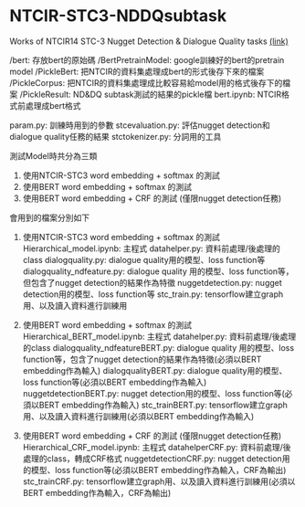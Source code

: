 # NTCIR-STC3-NDDQsubtask 
Works of NTCIR14 STC-3 Nugget Detection &amp; Dialogue Quality tasks [(link)](https://sakai-lab.github.io/stc3-dataset/)

/bert: 存放bert的原始碼
/BertPretrainModel: google訓練好的bert的pretrain model
/PickleBert: 把NTCIR的資料集處理成bert的形式後存下來的檔案
/PickleCorpus: 把NTCIR的資料集處理成比較容易給model用的格式後存下的檔案
/PickleResult: ND&DQ subtask測試的結果的pickle檔
bert.ipynb: NTCIR格式前處理成bert格式

param.py: 訓練時用到的參數
stcevaluation.py: 評估nugget detection和dialogue quality任務的結果
stctokenizer.py: 分詞用的工具


測試Model時共分為三類
1. 使用NTCIR-STC3 word embedding + softmax 的測試
2. 使用BERT word embedding + softmax 的測試
3. 使用BERT word embedding + CRF 的測試 (僅限nugget detection任務)

會用到的檔案分別如下
1. 使用NTCIR-STC3 word embedding + softmax 的測試
Hierarchical_model.ipynb: 主程式
datahelper.py: 資料前處理/後處理的class
dialogquality.py: dialogue quality用的模型、loss function等
dialogquality_ndfeature.py: dialogue quality 用的模型、loss function等，但包含了nugget detection的結果作為特徵
nuggetdetection.py: nugget detection用的模型、loss function等
stc_train.py: tensorflow建立graph用、以及讀入資料進行訓練用

2. 使用BERT word embedding + softmax 的測試
Hierarchical_BERT_model.ipynb: 主程式
datahelper.py: 資料前處理/後處理的class
dialogquality_ndfeatureBERT.py: dialogue quality 用的模型、loss function等，包含了nugget detection的結果作為特徵(必須以BERT embedding作為輸入)
dialogqualityBERT.py: dialogue quality用的模型、loss function等(必須以BERT embedding作為輸入)
nuggetdetectionBERT.py: nugget detection用的模型、loss function等(必須以BERT embedding作為輸入)
stc_trainBERT.py: tensorflow建立graph用、以及讀入資料進行訓練用(必須以BERT embedding作為輸入)

3. 使用BERT word embedding + CRF 的測試 (僅限nugget detection任務)
Hierarchical_CRF_model.ipynb: 主程式
datahelperCRF.py: 資料前處理/後處理的class，轉成CRF格式
nuggetdetectionCRF.py: nugget detection用的模型、loss function等(必須以BERT embedding作為輸入，CRF為輸出)
stc_trainCRF.py: tensorflow建立graph用、以及讀入資料進行訓練用(必須以BERT embedding作為輸入，CRF為輸出)
